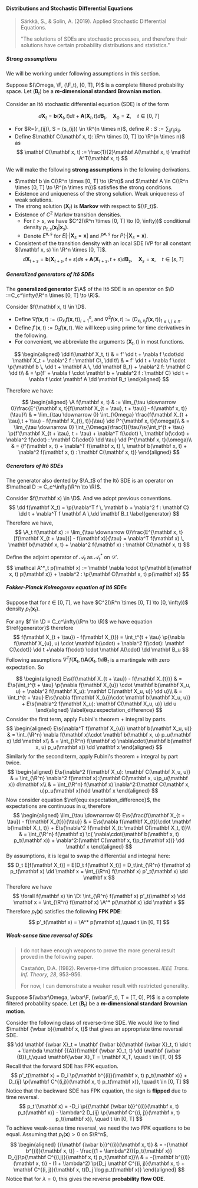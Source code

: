 #### Distributions and Stochastic Differential Equations

> Särkkä, S., & Solin, A. (2019). Applied Stochastic Differential Equations.
>
> "The solutions of SDEs are stochastic processes, and therefore their solutions have certain probability distributions and statistics."

##### Strong assumptions

We will be working under following assumptions in this section.

Suppose $(\Omega, \F, (\F_t), [0, T], P)$ is a complete filtered probability space. Let $(\mathbf B_t)$ be a **$m$-dimensional standard Brownian motion**.

Consider an Itô stochastic differential equation (SDE) is of the form

$$
\dd \mathbf X_t = \mathbf b(\mathbf X_t, t) \dd t + \mathbf A(\mathbf X_t, t) \dd \mathbf B_t,\quad \mathbf X_0 = \mathbf Z, \quad t \in [0, T]
\label{equ:forward_sde}
$$

- For $R=(r_{ij}), S = (s_{ij}) \in \R^{n \times n}$, define $R:S := \sum_{ij} r_{ij} s_{ij}$.
- Define $\mathbf C(\mathbf x, t): \R^n \times [0, T] \to \R^{n \times n}$ as
  $$
  \mathbf C(\mathbf x, t) := \frac{1}{2}\mathbf A(\mathbf x, t) \mathbf A^T(\mathbf x, t)
  $$

We will make the following **strong assumptions** in the following derivations.

- $\mathbf b \in C(\R^n \times [0, T] \to \R^n)$ and $\mathbf A \in C(\R^n \times [0, T] \to \R^{n \times m})$ satisfies the strong conditions.
- Existence and uniqueness of the strong solution. Weak uniqueness of weak solutions.
- The strong solution $(\mathbf X_t)$ is **Markov** with respect to $(\F_t)$.
- Existence of $C^2$ Markov transition densities.
  - For $t > s$, we have $C^2(\R^n \times [0, T] \to [0, \infty))$ conditional density $p_{t, s}(\mathbf x_t|\mathbf x_s)$.
  - Denote $E^{\mathbf x, s}$ for $E[\cdot | \mathbf X_{s} = \mathbf x]$ and $P^{\mathbf x, s}$ for $P(\cdot | \mathbf X_s = \mathbf x)$.
- Consistent of the transition density with an local SDE IVP for all constant $(\mathbf x, s) \in \R^n \times [0, T]$.
  $$
  \dd \mathbf X_{t + s} = \mathbf b(\mathbf X_{t + s}, t + s) \dd s + \mathbf A(\mathbf X_{t + s}, t + s) \dd \mathbf B_s,\quad \mathbf X_s = \mathbf x, \quad t \in [s, T]
  $$

##### Generalized generators of Itô SDEs

The **generalized generator** $\A$ of the Itô SDE is an operator on $\D :=C_c^\infty(\R^n \times [0, T] \to \R)$.

Consider $f(\mathbf x, t) \in \D$.

- Define $\nabla f(\mathbf x, t) := (D_{x_i} f(\mathbf x, t))_{i = 1}^n$, and $\nabla^2 f(\mathbf x, t) := (D_{x_i, x_j} f (\mathbf x, t))_{1 \le i, j \le n}$.
- Define $f'(\mathbf x, t) := D_t f(\mathbf x, t)$. We will keep using prime for time derivatives in the following.
- For convenient, we abbreviate the arguments $(\mathbf X_t, t)$ in most functions.

$$
\begin{aligned}
\dd f(\mathbf X_t, t) & = f' \dd t + \nabla f \cdot\dd \mathbf X_t + \nabla^2 f : \mathbf C\, \dd t\\
& = f' \dd t + \nabla f \cdot \p{\mathbf b \, \dd t + \mathbf A \, \dd \mathbf B_t} + \nabla^2 f: \mathbf C \dd t\\
& = \p{f' + \nabla f \cdot \mathbf b + \nabla^2 f : \mathbf C} \dd t + \nabla f \cdot \mathbf A \dd \mathbf B_t
\end{aligned}
$$

Therefore we have:

$$
\begin{aligned}
\A f(\mathbf x, t) & := \lim_{\tau \downarrow 0}\frac{E^{\mathbf x, t}[f(\mathbf X_{t + \tau}, t + \tau)] - f(\mathbf x, t)}{\tau}\\
& = \lim_{\tau \downarrow 0} \int_{\Omega} \frac{f(\mathbf X_{t + \tau},t + \tau) - f(\mathbf X_{t}, t)}{\tau} \dd P^{\mathbf x, t}(\omega)\\
& = \lim_{\tau \downarrow 0} \int_{\Omega}\frac{1}{\tau}\s{\int_t^{t + \tau} \p{f'(\mathbf X_{t + \tau}, t + \tau) + \nabla^T f(\cdot) \, \mathbf b(\cdot) + \nabla^2 f(\cdot) : \mathbf C(\cdot)} \dd \tau} \dd P^{\mathbf x, t}(\omega)\\
& = {f'(\mathbf x, t) + \nabla^T f(\mathbf x, t) \, \mathbf b(\mathbf x, t) + \nabla^2 f(\mathbf x, t) : \mathbf C(\mathbf x, t)}
\end{aligned}
$$

##### Generators of Itô SDEs

The generator also dented by $\A_t$ of the Itô SDE is an operator on $\mathcal D := C_c^\infty(\R^n \to \R)$.

Consider $f(\mathbf x) \in \D$. And we adopt previous conventions.
$$
\dd f(\mathbf X_t)  = \p{\nabla^T f \, \mathbf b + \nabla^2 f : \mathbf C} \dd t + \nabla^T f \mathbf A \,\dd \mathbf B_t
\label{generator}
$$
Therefore we have,
$$
\A_t f(\mathbf x) := \lim_{\tau \downarrow 0}\frac{E^{\mathbf x, t}[f(\mathbf X_{t + \tau})] - f(\mathbf x)}{\tau} = \nabla^T f(\mathbf x) \, \mathbf b(\mathbf x, t) + \nabla^2 f(\mathbf x) : \mathbf C(\mathbf x, t)
$$

Define the adjoint operator of $\mathcal A_t$ as $\mathcal A_t^*$ on $\mathcal D'$.
$$
\mathcal A^*_t p(\mathbf x) := \mathbf \nabla \cdot \p{\mathbf b(\mathbf x, t) p(\mathbf x)} + \nabla^2 : \p{\mathbf C(\mathbf x, t) p(\mathbf x)}
$$

##### Fokker-Planck Kolmogorov equation of Itô SDEs

Suppose that for $t \in [0, T]$, we have $C^2(\R^n \times [0, T] \to [0, \infty))$ density $p_{t}(\mathbf x_t)$.

For any $f \in \D = C_c^\infty(\R^n \to \R)$ we have equation $\ref{generator}$ therefore
$$
f(\mathbf X_{t + \tau}) - f(\mathbf X_{t}) = \int_t^{t + \tau} \p{\nabla f(\mathbf X_{u}, u) \cdot \mathbf b(\cdot) + \nabla^2 f(\cdot): \mathbf C(\cdot)} \dd t +\nabla f(\cdot) \cdot \mathbf A(\cdot) \dd \mathbf B_u
$$
Following assumptions $\nabla^T f(\mathbf X_t, t) \mathbf A(\mathbf X_t, t) \dd \mathbf B_t$ is a martingale with zero expectation. So

$$
\begin{aligned}
E\s{f(\mathbf X_{t + \tau}) - f(\mathbf X_{t})} & = E\s{\int_t^{t + \tau} \p{\nabla f(\mathbf X_{u}) \cdot \mathbf b(\mathbf X_u, u) + \nabla^2 f(\mathbf X_u): \mathbf C(\mathbf X_u, u)} \dd u}\\
& = \int_t^{t + \tau} E\s{\nabla f(\mathbf X_{u})\cdot \mathbf b(\mathbf X_u, u)} + E\s{\nabla^2 f(\mathbf X_u): \mathbf C(\mathbf X_u, u)} \dd u
\end{aligned}
\label{equ:expectation_difference}
$$
Consider the first term, apply Fubini's theorem + integral by parts.
$$
\begin{aligned}
E\s{\nabla^T f(\mathbf X_{u}) \mathbf b(\mathbf X_u, u)} & = \int_{\R^n} \nabla f(\mathbf x)\cdot \mathbf b(\mathbf x, u) p_u(\mathbf x) \dd \mathbf x\\
& = \int_{\R^n} f(\mathbf x) \nabla\cdot(\mathbf b(\mathbf x, u) p_u(\mathbf x)) \dd \mathbf x
\end{aligned}
$$
Similarly for the second term, apply Fubini's theorem + integral by part twice.
$$
\begin{aligned}
E\s{\nabla^2 f(\mathbf X_u): \mathbf C(\mathbf X_u, u)} & = \int_{\R^n} \nabla^2 f(\mathbf x):(\mathbf C(\mathbf x, u)p_u(\mathbf x)) d\mathbf x\\
& = \int_{\R^n} f(\mathbf x) \nabla^2:(\mathbf C(\mathbf x, u)p_u(\mathbf x))\dd \mathbf x
\end{aligned}
$$
Now consider equation $\ref{equ:expectation_difference}$, the expectations are continuous in $u$, therefore
$$
\begin{aligned}
\lim_{\tau \downarrow 0} E\s{\frac{f(\mathbf X_{t + \tau}) - f(\mathbf X_{t})}{\tau}} & = E\s{\nabla f(\mathbf X_{t})\cdot \mathbf b(\mathbf X_t, t)} + E\s{\nabla^2 f(\mathbf X_t): \mathbf C(\mathbf X_t, t)}\\
& = \int_{\R^n} f(\mathbf x) \c{ \nabla\cdot(\mathbf b(\mathbf x, t) p_t(\mathbf x)) + \nabla^2:(\mathbf C(\mathbf x, t)p_t(\mathbf x))} \dd \mathbf x
\end{aligned}
$$
By assumptions, it is legal to swap the differential and integral here:
$$
D_t E[f(\mathbf X_t)] = E[D_t f(\mathbf X_t)] = D_t\int_{\R^n} f(\mathbf x) p_t(\mathbf x) \dd \mathbf x = \int_{\R^n} f(\mathbf x) p'_t(\mathbf x) \dd \mathbf x
$$
Therefore we have
$$
\forall f(\mathbf x) \in \D: \int_{\R^n} f(\mathbf x) p'_t(\mathbf x) \dd \mathbf x = \int_{\R^n} f(\mathbf x) \A^* p(\mathbf x) \dd \mathbf x
$$
Therefore $p_t(\mathbf x)$ satisfies the following **FPK PDE**:
$$
p'_t(\mathbf x) = \A^* p(\mathbf x),\quad  t \in [0, T]
$$

##### Weak-sense time reversal of SDEs

> I do not have enough weapons to prove the more general result proved in the following paper.
>
> Castañón, D.A. (1982). Reverse-time diffusion processes. *IEEE Trans. Inf. Theory, 28*, 953-956.
>
> For now, I can demonstrate a weaker result with restricted generality.

Suppose $(\wbar\Omega, \wbar\F, (\wbar\F_t), T = [T, 0], P)$ is a complete filtered probability space. Let $(\mathbf B_t)$ be a **$m$-dimensional standard Brownian motion**.

Consider the following class of reverse-time SDE. We would like to find $\mathbf {\wbar b}(\mathbf x, t)$ that gives an appropriate time reversal SDE.
$$
\dd \mathbf {\wbar X}_t = \mathbf {\wbar b}(\mathbf {\wbar X}_t, t) \dd t + \lambda \mathbf {{A}}(\mathbf {\wbar X}_t, t) \dd \mathbf {\wbar {B}}_t,\quad \mathbf{\wbar X}_T = \mathbf X_T, \quad t \in [T, 0]
$$
Recall that the forward SDE has FPK equation.
$$
p'_t(\mathbf x) = D_i \p{\mathbf b^{(i)}(\mathbf x, t) p_t(\mathbf x)} + D_{ij} \p{\mathbf C^{(i,j)}(\mathbf x, t) p_t(\mathbf x)}, \quad t \in [0, T]
$$
Notice that the backward SDE has FPK equation, the sign is **flipped** due to time reversal.
$$
p_t'(\mathbf x) = -D_i \p{{\mathbf {\wbar b}}^{(i)}(\mathbf x, t) p_t(\mathbf x)} - \lambda^2 D_{ij} \p{\mathbf C^{(i, j)}(\mathbf x, t) p_t(\mathbf x)}, \quad t \in [0, T]
$$
To achieve weak-sense time reversal, we need the two FPK equations to be equal. Assuming that $p_t(\mathbf x) > 0$ on $\R^n$,
$$
\begin{aligned}
{{\mathbf {\wbar b}}^{(i)}(\mathbf x, t)} & = -{\mathbf b^{(i)}(\mathbf x, t)} - \frac{(1 + \lambda^2)}{p_t(\mathbf x)} D_{j}\p{\mathbf C^{(i,j)}(\mathbf x, t) p_t(\mathbf x)}\\
& = -{\mathbf b^{(i)}(\mathbf x, t)} - (1 + \lambda^2) \p{D_j \mathbf C^{(i, j)}(\mathbf x, t) + \mathbf C^{(i, j)}(\mathbf x, t)D_j \log p_t(\mathbf x)}
\end{aligned}
$$
Notice that for $\lambda = 0$, this gives the reverse **probability flow ODE**.

